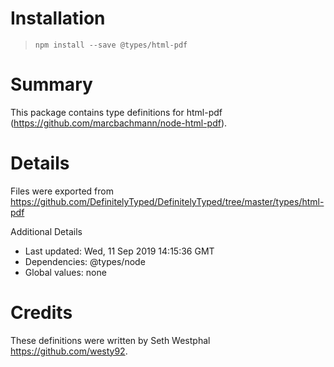 # Installation
> `npm install --save @types/html-pdf`

# Summary
This package contains type definitions for html-pdf (https://github.com/marcbachmann/node-html-pdf).

# Details
Files were exported from https://github.com/DefinitelyTyped/DefinitelyTyped/tree/master/types/html-pdf

Additional Details
 * Last updated: Wed, 11 Sep 2019 14:15:36 GMT
 * Dependencies: @types/node
 * Global values: none

# Credits
These definitions were written by Seth Westphal <https://github.com/westy92>.
